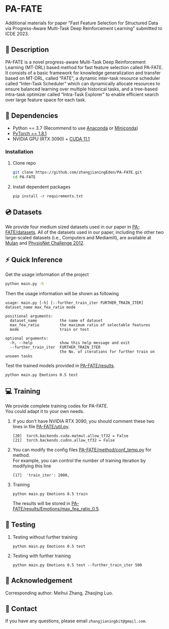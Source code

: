 # PA-FATE
Additional materials for paper "Fast Feature Selection for Structured Data via Progress-Aware Multi-Task Deep Reinforcement Learning" submitted to ICDE 2023.
## :page_facing_up: Description
PA-FATE is a novel progress-aware Multi-Task Deep Reinforcement Learning (MT-DRL) based method for fast feature selection called PA-FATE. It consists of a basic
framework for knowledge generalization and transfer based on MT-DRL, called “FATE”, a dynamic inter-task resource scheduler called “Inter-Task Scheduler” which can dynamically allocate resources to ensure balanced learning over multiple historical tasks, and a tree-based intra-task optimizer called “Intra-Task Explorer” to enable efficient search over large feature space for each task. 
## :wrench: Dependencies
- Python == 3.7 (Recommend to use [Anaconda](https://www.anaconda.com/download/#linux) or [Miniconda](https://docs.conda.io/en/latest/miniconda.html))
- [PyTorch == 1.8.1](https://pytorch.org/)
- NVIDIA GPU (RTX 3090) + [CUDA 11.1](https://developer.nvidia.com/cuda-downloads)
### Installation
1. Clone repo
    ```bash
    git clone https://github.com/zhangjianingEden/PA-FATE.git
    cd PA-FATE
    ```
2. Install dependent packages
    ```
    pip install -r requirements.txt
    ```
## :cd: Datasets
We provide four medium sized datasets used in our paper in
[PA-FATE/datasets](https://github.com/zhangjianingEden/PA-FATE/tree/main/datasets).
All of the datasets used in our paper, including the other two large-scaled datasets (i.e., Computers and Mediamill), are available at [Mulan](http://www.uco.es/kdis/mllresources) and [PhysioNet Challenge 2012](https://physionet.org/content/challenge-2012/1.0.0).

## :zap: Quick Inference

Get the usage information of the project
```bash
python main.py -h
```
Then the usage information will be shown as following
```
usage: main.py [-h] [--further_train_iter FURTHER_TRAIN_ITER] dataset_name max_fea_ratio mode

positional arguments:
  dataset_name          the name of dataset
  max_fea_ratio         the maximum ratio of selectable features
  mode                  train or test

optional arguments:
  -h, --help            show this help message and exit
  --further_train_iter  FURTHER_TRAIN_ITER
                        the No. of iterations for further train on unseen tasks
```
Test the trained models provided in [PA-FATE/results](https://github.com/zhangjianingEden/PA-FATE/tree/main/results).
```
python main.py Emotions 0.5 test
```
## :computer: Training

We provide complete training codes for PA-FATE.<br>
You could adapt it to your own needs.

1. If you don't have NVIDIA RTX 3090, you should comment these two lines in file
[PA-FATE/util.py](https://github.com/zhangjianingEden/PA-FATE/tree/main/util.py).
	```
	[20]  torch.backends.cuda.matmul.allow_tf32 = False
	[21]  torch.backends.cudnn.allow_tf32 = False
	```
2. You can modify the config files 
[PA-FATE/method/conf_temp.py](https://github.com/zhangjianingEden/PA-FATE/tree/main/method/conf_temp.py) for method.<br>
For example, you can control the number of training iteration by modifying this line
	```
	[17]  'train_iter': 2000,
	```
3. Training
	```
	python main.py Emotions 0.5 train
	```
	The results will be stored in [PA-FATE/results/Emotions/max_fea_ratio_0.5](https://github.com/zhangjianingEden/PA-FATE/tree/main/results/Emotions/max_fea_ratio_0.5).
## :checkered_flag: Testing
1. Testing without further training
	```
	python main.py Emotions 0.5 test
	```
2. Testing with further training
	```
	python main.py Emotions 0.5 test --further_train_iter 500
	```
## :scroll: Acknowledgement

Corresponding author: Meihui Zhang, Zhaojing Luo.

## :e-mail: Contact
If you have any questions, please email `zhangjianingbit@gmail.com`.
